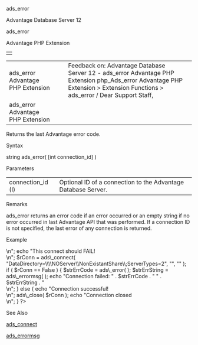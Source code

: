 ads\_error




Advantage Database Server 12  

ads\_error

Advantage PHP Extension

|  |
| --- |
|  |

|  |  |  |  |  |
| --- | --- | --- | --- | --- |
| ads\_error  Advantage PHP Extension |  |  | Feedback on: Advantage Database Server 12 - ads\_error Advantage PHP Extension php\_Ads\_error Advantage PHP Extension > Extension Functions > ads\_error / Dear Support Staff, |  |
| ads\_error  Advantage PHP Extension |  |  |  |  |

Returns the last Advantage error code.

Syntax

string ads\_error( [int connection\_id] )

Parameters

|  |  |
| --- | --- |
| connection\_id (I) | Optional ID of a connection to the Advantage Database Server. |

Remarks

ads\_error returns an error code if an error occurred or an empty string if no error occurred in last Advantage API that was performed. If a connection ID is not specified, the last error of any connection is returned.

Example

<?

echo "Connecting to a Server that does not exist.<br>\n";

echo "This connect should FAIL!<br>\n";

$rConn = ads\_connect( "DataDirectory=\\\\NOServer\\NonExistantShare\\;ServerTypes=2", "", "" );

 

if ( $rConn == False )

{

$strErrCode = ads\_error( );

$strErrString = ads\_errormsg( );

echo "Connection failed: " . $strErrCode . " " . $strErrString . "<br>\n";

}

else

{

echo "Connection successful!<br>\n";

ads\_close( $rConn );

echo "Connection closed<br>\n";

}

?>

See Also

[ads\_connect](php_ads_connect.htm)

[ads\_errormsg](php_ads_errormsg.htm)